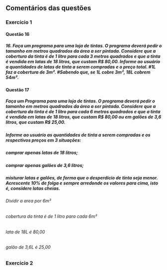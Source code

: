 ## Comentários das questões

### Exercício 1
#### Questão 16
##### 16. Faça um programa para uma loja de tintas. O programa deverá pedir o tamanho  em metros quadrados da área a ser pintada. Considere que a cobertura da tinta é de 1 litro para cada 3 metros quadrados e que a tinta é vendida em latas de 18 litros, que custam R$ 80,00. Informe ao usuário a quantidades de latas de tinta a serem compradas e o preço total. #1L faz a cobertura de 3m². #Sabendo que, se 1L cobre 3m², 18L cobrem 54m².

#### Questão 17
##### Faça um Programa para uma loja de tintas. O programa deverá pedir o tamanho em metros quadrados da área a ser pintada. Considere que a cobertura da tinta é de 1 litro para cada 6 metros quadrados e que a tinta é vendida em latas de 18 litros, que custam R$ 80,00 ou em galões de 3,6 litros, que custam R$ 25,00.
##### Informe ao usuário as quantidades de tinta a serem compradas e os respectivos preços em 3 situações:
##### comprar apenas latas de 18 litros;
##### comprar apenas galões de 3,6 litros;
##### misturar latas e galões, de forma que o desperdício de tinta seja menor. Acrescente 10% de folga e sempre arredonde os valores para cima, isto é, considere latas cheias.

###### Dividir a area por 6m²
###### cobertura da tinta é de 1 litro para cada 6m²
###### lata de 18L é 80,00
###### galão de 3,6L é 25,00


### Exercício 2
